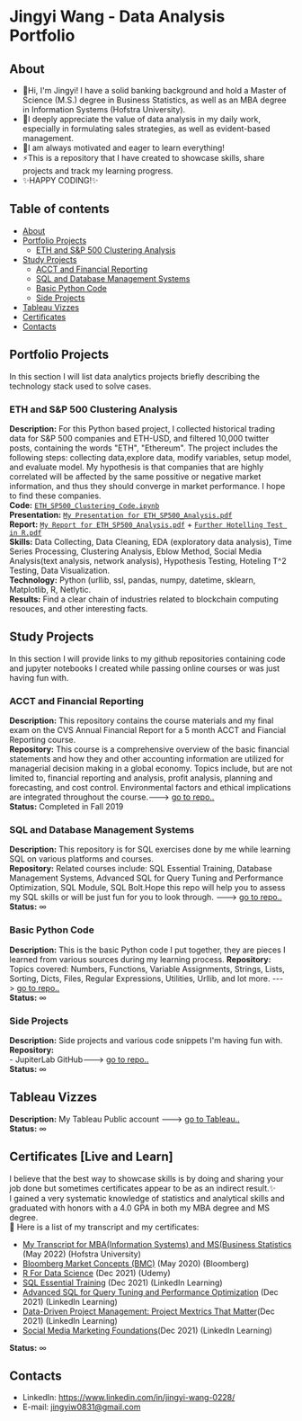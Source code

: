 # Jingyi Wang - Data Analysis Portfolio 

## About

- 👋Hi, I'm Jingyi! I have a solid banking background and hold a Master of Science (M.S.) degree in Business Statistics, as well as an MBA degree in Information Systems (Hofstra University). <br />
- 💞️I deeply appreciate the value of data analysis in my daily work, especially in formulating sales strategies, as well as evident-based management. 
- 🌱I am always motivated and eager to learn everything!<br />
- ⚡This is a repository that I have created to showcase skills, share projects and track my learning progress. <br />
- ✨HAPPY CODING!✨<br />
  

## Table of contents
- [About](#about)
- [Portfolio Projects](#portfolio-projects)
	+ [ETH and S&P 500 Clustering Analysis](#eth-and-sp-500-clustering-analysis)
- [Study Projects](#study-projects)<br>
	+ [ACCT and Financial Reporting](#acct-and-financial-reporting)
	+ [SQL and Database Management Systems](#sql-and-database-management-systems)  
	+ [Basic Python Code](#basic-python-code)
	+ [Side Projects](#side-projects)
- [Tableau Vizzes](#tableau-vizzes)
- [Certificates](#certificates-live-and-learn)
- [Contacts](#contacts)


## Portfolio Projects
In this section I will list data analytics projects briefly describing the technology stack used to solve cases.

### ETH and S&P 500 Clustering Analysis

**Description:** For this Python based project, I collected historical trading data for S&P 500 companies and ETH-USD, and filtered 10,000 twitter posts, containing the words "ETH", "Ethereum". The project includes the following steps: collecting data,explore data, modify variables, setup model, and evaluate model. My hypothesis is that companies that are highly correlated will be affected by the same possitive or negative market information, and thus they should converge in market performance. I hope to find these companies.<br>
**Code:** [`ETH_SP500_Clustering_Code.ipynb`](https://github.com/Jing0831/ETH_SP500_Clustering_Analysis/blob/fb78584c5149313bcc2401501600e9212c607403/ETH_SP500_Clustering_Code.ipynb) <br>
**Presentation:** [`My Presentation for ETH_SP500_Analysis.pdf`](https://github.com/Jing0831/ETH_SP500_Clustering_Analysis/blob/801bbe34b2361cbab5f4cdb3f58386264995c317/ETH_SP500_Analysis_Presentation_JY.pdf)<br>
**Report:**
           [`My Report for ETH_SP500_Analysis.pdf`](https://github.com/Jing0831/ETH_SP500_Clustering_Analysis/blob/801bbe34b2361cbab5f4cdb3f58386264995c317/ETH_SP500_Analysis_Report_JY.pdf)
         + [`Further Hotelling Test in R.pdf`](https://github.com/Jing0831/ETH_SP500_Clustering_Analysis/blob/ce8c56e0816115e6e1902d1a868ae8265e312438/Further%20Testing%20in%20R.pdf)<br>
**Skills:** Data Collecting, Data Cleaning, EDA (exploratory data analysis), Time Series Processing, Clustering Analysis, Eblow Method, Social Media Analysis(text analysis, network analysis), Hypothesis Testing, Hoteling T^2 Testing, Data Visualization. <br>
**Technology:** Python (urllib, ssl, pandas, numpy, datetime, sklearn, Matplotlib, R, Netlytic.<br>
**Results:** Find a clear chain of industries related to blockchain computing resouces, and other interesting facts.<br>


## Study Projects
In this section I will provide links to my github repositories containing code and jupyter notebooks I created while passing online courses or was just having fun with.

### ACCT and Financial Reporting
**Description:** This repository contains the course materials and my final exam on the CVS Annual Financial Report for a 5 month ACCT and Fiancial Reporting course.<br>
**Repository:** This course is a comprehensive overview of the basic financial statements and how they and other accounting information are utilized for managerial decision making in a global economy. Topics include, but are not limited to, financial reporting and analysis, profit analysis, planning and forecasting, and cost control.  Environmental factors and ethical implications are integrated throughout the course.---> [go to repo..](https://github.com/Jing0831/ACCT-and-Financial-Reporting.git)<br> 
**Status:** Completed in Fall 2019

### SQL and Database Management Systems
**Description:** This repository is for SQL exercises done by me while learning SQL on various platforms and courses.<br>
**Repository:** Related courses include: SQL Essential Training, Database Management Systems, Advanced SQL for Query Tuning and Performance Optimization, SQL Module, SQL Bolt.Hope this repo will help you to assess my SQL skills or will be just fun for you to look through. ---> [go to repo..](https://github.com/Jing0831/SQL-and-Database-Management-Systems.git)<br>
**Status:** ∞ 

### Basic Python Code
**Description:** This is the basic Python code I put together, they are pieces I learned from various sources during my learning process. 
**Repository:** Topics covered: Numbers, Functions, Variable Assignments, Strings, Lists, Sorting, Dicts, Files, Regular Expressions, Utilities, Urllib, and lot more. ---> [go to repo..](https://github.com/Jing0831/Python_code.git)  
**Status:** ∞ 

### Side Projects
**Description:** Side projects and various code snippets I'm having fun with.  
**Repository:** <br />- JupiterLab GitHub---> [go to repo..](https://github.com/Jing0831/jupyterlab-github.git)  
**Status:** ∞  


## Tableau Vizzes
**Description:** My Tableau Public account ---> [go to Tableau..](https://public.tableau.com/app/profile/wjingyi)  
**Status:** ∞  


## Certificates [Live and Learn]
I believe that the best way to showcase skills is by doing and sharing your job done but sometimes certificates appear to be as an indirect result.✨<br>
I gained a very systematic knowledge of statistics and analytical skills and graduated with honors with a 4.0 GPA in both my MBA degree and MS degree.<br/>
💞️ Here is a list of my transcript and my certificates:
- [My Transcript for MBA(Information Systems) and MS(Business Statistics](https://github.com/Jing0831/My_Portfolio/blob/753da078f2acd2362fe69dbb16b18e9227ad49e2/Transcript.pdf) (May 2022) (Hofstra University)<br>
- [Bloomberg Market Concepts (BMC)](https://portal.bloombergforeducation.com/certificates/saaCPkA6SZVYcQzUNeapSWLj) (May 2020) (Bloomberg)<br>
- [R For Data Science](https://www.udemy.com/certificate/UC-63208765-f4cf-43c1-b77e-f02755207c44/) (Dec 2021) (Udemy) <br>
- [SQL Essential Training](https://www.linkedin.com/learning/certificates/86825e18ea1e2b87826f3961dab2aba022bbc2ab21481a03ad9ebf38fbd37796?trk=share_certificate) (Dec 2021) (LinkedIn Learning)<br>
- [Advanced SQL for Query Tuning and Performance Optimization](https://www.linkedin.com/learning/certificates/f866bfde96069d829c462124e1f8465686326ad5e6aadc3165530dfafb949d99?trk=share_certificate) (Dec 2021) (LinkedIn Learning)<br>
- [Data-Driven Project Management: Project Mextrics That Matter](https://www.linkedin.com/learning/certificates/8e0552f9ad9dc14bcf4de4bec481431e38ce4a1711d35a4f2fd0d20a01d8261b?trk=share_certificate)(Dec 2021) (LinkedIn Learning)<br>
- [Social Media Marketing Foundations](https://www.linkedin.com/learning/certificates/22f3928bac8ff15cf8701e4991dc548945e68b5abf796a38784002f451c21945?trk=share_certificate)(Dec 2021) (LinkedIn Learning)<br>

**Status:** ∞ 


## Contacts
- LinkedIn: https://www.linkedin.com/in/jingyi-wang-0228/
- E-mail: jingyiw0831@gmail.com
